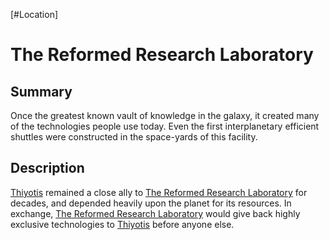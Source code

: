 [#Location]

# The Reformed Research Laboratory

## Summary

Once the greatest known vault of knowledge in the galaxy, it created many of the technologies people use today. Even the first interplanetary efficient shuttles were constructed in the space-yards of this facility. 

## Description

[Thiyotis](../Planets/Thiyotis.md) remained a close ally to [The Reformed Research Laboratory](The%20Reformed%20Research%20Laboratory.md) for decades, and depended heavily upon the planet for its resources. In exchange, [The Reformed Research Laboratory](The%20Reformed%20Research%20Laboratory.md) would give back highly exclusive technologies to [Thiyotis](../Planets/Thiyotis.md) before anyone else.
